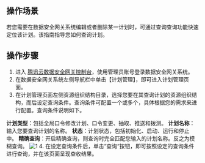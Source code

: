 ## 操作场景
若您需要在数据安全网关系统编辑或者删除某一计划时，可通过查询查询功能快速定位该计划。该指南指导您如何查询计划。



## 操作步骤
1. 进入 [腾讯云数据安全网关控制台](https://console.cloud.tencent.com/dasb)，使用管理员账号登录数据安全网关系统。
2. 在数据安全网关系统左侧导航栏中单击【计划管理】，即可进入计划管理页面。
3. 在计划管理页面左侧资源组织结构目录，选择您要在其查询计划的资源组织结构，而后设定查询条件。查询条件可配置一个或多个，具体根据您的需求来进行配置。查询条件说明如下。

  **计划类型**：包括全局口令修改计划、口令变更、抽取、推送和拨测。
  **计划名称**：输入您要查询计划的名称。
  **状态**：计划状态，包括初始化、启动、运行和停止中。
  **精确查询**：开启精确查询，则查询时完全匹配您输入的计划名称。反之为模糊查询。
  ![1](https://main.qcloudimg.com/raw/652c38eb08c5e2f16e556cd072a8047b.png)
4. 在设定查询条件后，单击“查询“按钮，即可按照设定的查询条件进行查询，并在该页面呈现查收结果。
